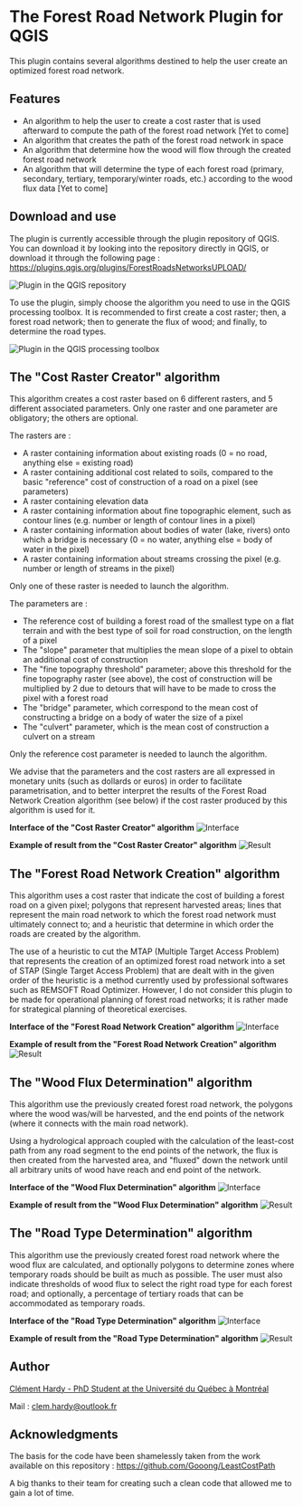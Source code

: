 # The Forest Road Network Plugin for QGIS

This plugin contains several algorithms destined to help the user create an optimized forest road network.

## Features

- An algorithm to help the user to create a cost raster that is used afterward to compute the path of the forest road network [Yet to come]
- An algorithm that creates the path of the forest road network in space
- An algorithm that determine how the wood will flow through the created forest road network
- An algorithm that will determine the type of each forest road (primary, secondary, tertiary, temporary/winter roads, etc.) according to the wood flux data [Yet to come]


## Download and use

The plugin is currently accessible through the plugin repository of QGIS. You can download it by looking into the repository directly in QGIS, or download it through the following page : https://plugins.qgis.org/plugins/ForestRoadsNetworksUPLOAD/

![Plugin in the QGIS repository](Test_data/images/PluginInRepository.PNG)

To use the plugin, simply choose the algorithm you need to use in the QGIS processing toolbox. It is recommended to first create a cost raster; then, a forest road network; then to generate the flux of wood; and finally, to determine the road types.

![Plugin in the QGIS processing toolbox](Test_data/images/PluginInToolbox.PNG)

## The "Cost Raster Creator" algorithm

This algorithm creates a cost raster based on 6 different rasters, and 5 different associated parameters. Only one raster and one parameter are obligatory; the others are optional.

The rasters are :

- A raster containing information about existing roads (0 = no road, anything else = existing road)
- A raster containing additional cost related to soils, compared to the basic "reference" cost of construction of a road on a pixel (see parameters)
- A raster containing elevation data
- A raster containing information about fine topographic element, such as contour lines (e.g. number or length of contour lines in a pixel)
- A raster containing information about bodies of water (lake, rivers) onto which a bridge is necessary (0 = no water, anything else = body of water in the pixel)
- A raster containing information about streams crossing the pixel (e.g. number or length of streams in the pixel)

Only one of these raster is needed to launch the algorithm.

The parameters are :

- The reference cost of building a forest road of the smallest type on a flat terrain and with the best type of soil for road construction, on the length of a pixel
- The "slope" parameter that multiplies the mean slope of a pixel to obtain an additional cost of construction
- The "fine topography threshold" parameter; above this threshold for the fine topography raster (see above), the cost of construction will be multiplied by 2 due to detours that will have to be made to cross the pixel with a forest road
- The "bridge" parameter, which correspond to the mean cost of constructing a bridge on a body of water the size of a pixel
- The "culvert" parameter, which is the mean cost of construction a culvert on a stream

Only the reference cost parameter is needed to launch the algorithm.

We advise that the parameters and the cost rasters are all expressed in monetary units (such as dollards or euros) in order to facilitate parametrisation, and to better interpret the results of the Forest Road Network Creation algorithm (see below) if the cost raster produced by this algorithm is used for it.
 
**Interface of the "Cost Raster Creator" algorithm**
![Interface](Test_data/images/CostRasterCreator_Interface.PNG)

**Example of result from the "Cost Raster Creator" algorithm**
![Result](Test_data/images/CostRasterCreator_Result.png)


## The "Forest Road Network Creation" algorithm

This algorithm uses a cost raster that indicate the cost of building a forest road on a given pixel; polygons that represent harvested areas; lines that represent the main road network to which the forest road network must ultimately connect to; and a heuristic that determine in which order the roads are created by the algorithm.

The use of a heuristic to cut the MTAP (Multiple Target Access Problem) that represents the creation of an optimized forest road network into a set of STAP (Single Target Access Problem) that are dealt with in the given order of the heuristic is a method currently used by professional softwares such as REMSOFT Road Optimizer. However, I do not consider this plugin to be made for operational planning of forest road networks; it is rather made for strategical planning of theoretical exercises. 
 
**Interface of the "Forest Road Network Creation" algorithm**
![Interface](Test_data/images/ForestRoadNetworkCreation_Interface.PNG)

**Example of result from the "Forest Road Network Creation" algorithm**
![Result](Test_data/images/ForestRoadNetworkCreation_Result.png)


## The "Wood Flux Determination" algorithm

This algorithm use the previously created forest road network, the polygons where the wood was/will be harvested, and the end points of the network (where it connects with the main road network).

Using a hydrological approach coupled with the calculation of the least-cost path from any road segment to the end points of the network, the flux is then created from the harvested area, and "fluxed" down the network until all arbitrary units of wood have reach and end point of the network.
 
**Interface of the "Wood Flux Determination" algorithm**
![Interface](Test_data/images/WoodFluxDetermination_Interface.PNG)

**Example of result from the "Wood Flux Determination" algorithm**
![Result](Test_data/images/WoodFluxDetermination_Result.png)

## The "Road Type Determination" algorithm

This algorithm use the previously created forest road network where the wood flux are calculated, and optionally polygons to determine zones where temporary roads should be built as much as possible.
The user must also indicate thresholds of wood flux to select the right road type for each forest road; and optionally, a percentage of tertiary roads that can be accommodated as temporary roads.

**Interface of the "Road Type Determination" algorithm**
![Interface](Test_data/images/RoadTypeDetermination_Interface.PNG)

**Example of result from the "Road Type Determination" algorithm**
![Result](Test_data/images/RoadTypeDetermination_Result.png)


## Author

[Clément Hardy - PhD Student at the Université du Québec à Montréal](http://www.cef-cfr.ca/index.php?n=Membres.ClementHardy)

Mail : clem.hardy@outlook.fr



## Acknowledgments

The basis for the code have been shamelessly taken from the work available on this repository : https://github.com/Gooong/LeastCostPath

A big thanks to their team for creating such a clean code that allowed me to gain a lot of time.